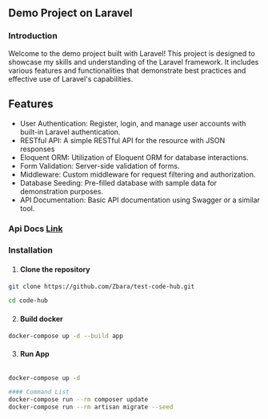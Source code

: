 ## Demo Project on Laravel


### Introduction


Welcome to the demo project built with Laravel! This project is designed to showcase my skills and understanding of the Laravel framework. It includes various features and functionalities that demonstrate best practices and effective use of Laravel's capabilities.

## Features

- User Authentication: Register, login, and manage user accounts with built-in Laravel authentication.
- RESTful API: A simple RESTful API for the resource with JSON responses
- Eloquent ORM: Utilization of Eloquent ORM for database interactions.
- Form Validation: Server-side validation of forms.
- Middleware: Custom middleware for request filtering and authorization.
- Database Seeding: Pre-filled database with sample data for demonstration purposes.
- API Documentation: Basic API documentation using Swagger or a similar tool.

### Api Docs [Link](https://www.postman.com/solar-comet-410321/workspace/code-hub)


### Installation
1. #### Clone the repository
```sh
git clone https://github.com/Zbara/test-code-hub.git

cd code-hub
```
2. #### Build docker 

```sh
docker-compose up -d --build app
```

3. #### Run App

```sh

docker-compose up -d

#### Command List 
docker-compose run --rm composer update
docker-compose run --rm artisan migrate --seed
```

